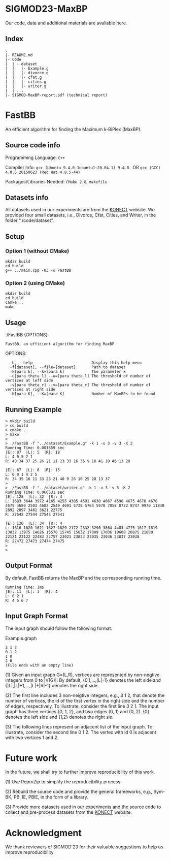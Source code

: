 # SIGMOD23-MaxBP
Our code, data and additional materials are avaliable here.
## Index  
```shell
.
|- README.md
|- Code
|  | - dataset
|  |   |- Example.g
|  |   |- divorce.g
|  |   |- cfat.g
|  |   |- cities.g
|  |   |- writer.g
|  | ...
|- SIGMOD-MaxBP-report.pdf (technical report)
```


# FastBB
An efficient algorithm for finding the Maximum k-BiPlex (MaxBP).


## Source code info
Programming Language: `C++`
 
Compiler Info: `gcc (Ubuntu 9.4.0-1ubuntu1~20.04.1) 9.4.0 ` OR `gcc (GCC) 4.8.5 20150623 (Red Hat 4.8.5-44)`

Packages/Libraries Needed: `CMake 2.8`, `makefile`

## Datasets info
All datasets used in our experiments are from the [KONECT](http://konect.cc/networks/ "KONECT") website. We provided four small datasets, i.e., Divorce, Cfat, Cities, and Writer, in the folder "./code/dataset".



## Setup
### Option 1 (without CMake)
```shell
mkdir build
cd build
g++ ../main.cpp -O3 -o FastBB
```
### Option 2 (using CMake)
```shell
mkdir build
cd build
camke ..
make
```

## Usage
  ./FastBB {OPTIONS}

    FastBB, an efficient algorithm for finding MaxBP

  OPTIONS:

      -h, --help                          Display this help menu
      -f[dataset], --file=[dataset]       Path to dataset
      -k[para k], --k=[para k]            The parameter k
      -u[para theta_l] --u=[para theta_l] The threshold of number of vertices at left side
      -v[para theta_r] --v=[para theta_r] The threshold of number of vertices at right side
      -K[para K], --K=[para K]            Number of MaxBPs to be found


## Running Example

```shell
> mkdir build
> cd build
> cmake ..
> make
>
> ./FastBB -f "../dataset/Example.g" -k 1 -u 3 -v 3 -K 2
Running Time: 0.001859 sec
|E|: 87  |L|: 5  |R|: 18
L: 4 0 5 2 1
R: 40 34 37 25 26 21 11 23 33 16 35 9 18 41 10 46 13 28

|E|: 87  |L|: 6  |R|: 15
L: 6 0 1 4 2 5
R: 34 35 16 11 33 23 21 40 9 26 10 25 28 13 37
>
> ./FastBB -f "../dataset/writer.g" -k 1 -u 3 -v 3 -K 2
Running Time: 0.060531 sec
|E|: 125  |L|: 32  |R|: 4
L: 1683 3644 3972 4165 4255 4385 4591 4638 4667 4590 4675 4676 4678 4679 4680 2503 4682 2549 4691 5739 5764 5978 7058 8722 8747 9970 11840 2892 2897 3481 3621 22775
R: 27542 27544 27543 27541

|E|: 136  |L|: 34  |R|: 4
L: 1616 1620 1621 1627 1629 2172 2332 3290 3864 4483 4775 1617 1619 13832 13975 14626 15570 15745 15832 17009 17036 19608 20875 21888 22121 22122 22483 22757 23021 23023 23035 23036 23037 23038
R: 27472 27473 27474 27475
>
>
```


## Output Format
By default, FastBB returns the MaxBP and the corresponding running time.

    Running Time: 1ms
    |E|: 11  |L|: 3  |R|: 4
    L: 0 2 1
    R: 4 5 6 7

## Input Graph Format
The input graph  should follow the following format.

 Example.graph

    3 1 2
    0 1 2
    1 0
    2 0
    (File ends with an empty line)

(1) Given an input graph G=(L,R), vertices are represented by non-negtive integers from 0 to |V(G)|. By default, {0,1,...,|L|-1} denotes the left side and {|L|,|L|+1,...,|L|+|R|-1} denotes the right side. 

(2) The first line includes 3 non-neigtive integers, e.g., 3 1 2, that denote the number of vertices, the id of the first vertex in the right side and the number of edges, respectively. To illustrate, consider the first line 3 2 1. The input graph has three vertices {0, 1, 2}, and two edges (0, 1) and (0, 2). {0} denotes the left side and {1,2} denotes the right sie.

(3) The following lines represent an adjacent list of the input graph. To illustrate, consider the second line 0 1 2. The vertex with id 0 is adjacent with two vertices 1 and 2.

# Future work
In the future, we shall try to further improve reproducibility of this work.

(1) Use ReproZip to simplify the reproducibility process.

(2) Rebuild the source code and provide the general frameworks, e.g., Sym-BK, PB, IE, PBIE, in the form of a library.

(3) Provide more datasets used in our experiments and the source code to collect and pre-process datasets from the [KONECT](http://konect.cc/networks/ "KONECT") website.

# Acknowledgment
We thank reviewers of SIGMOD'23 for their valuable suggestions to help us improve reproducibility.
